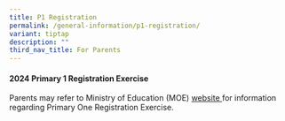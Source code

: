 ```yaml
---
title: P1 Registration
permalink: /general-information/p1-registration/
variant: tiptap
description: ""
third_nav_title: For Parents
---
```

<h4><strong>2024 Primary 1 Registration Exercise</strong></h4>
<p>Parents may refer to Ministry of Education (MOE) <a href="https://www.moe.gov.sg/primary/p1-registration/registration-phases-key-dates" rel="noopener noreferrer nofollow" target="_blank">website </a>for
information regarding Primary One Registration Exercise.</p>